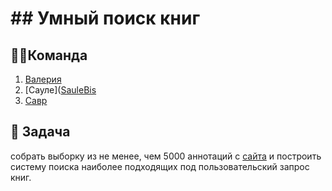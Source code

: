 # ## Умный поиск книг

## 🦸‍♂️Команда
1. [Валерия](https://github.com/valeri2393)
2. [Сауле]([SauleBis](https://github.com/SauleBis)
3. [Савр](https://github.com/SavrOverSide)

## 🎯 Задача 
собрать выборку из не менее, чем 5000 аннотаций c [сайта](https://www.biblio-globus.ru/category?cid=182&pagenumber=1) и построить систему поиска наиболее подходящих под пользовательский запрос книг.
